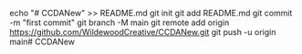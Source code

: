 echo "# CCDANew" >> README.md
  git init
  git add README.md
  git commit -m "first commit"
  git branch -M main
  git remote add origin https://github.com/WildewoodCreative/CCDANew.git
  git push -u origin main# CCDANew

